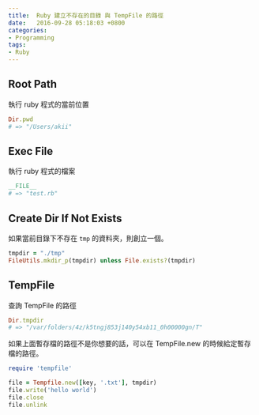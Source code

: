 ```yaml
---
title:  Ruby 建立不存在的目錄 與 TempFile 的路徑
date:   2016-09-28 05:18:03 +0800
categories:
- Programming
tags:
- Ruby
---
```


## Root Path

執行 ruby 程式的當前位置

```ruby
Dir.pwd
# => "/Users/akii"
```

## Exec File

執行 ruby 程式的檔案

```ruby
__FILE__
# => "test.rb"
```

## Create Dir If Not Exists

如果當前目錄下不存在 `tmp` 的資料夾，則創立一個。

```ruby
tmpdir = "./tmp"
FileUtils.mkdir_p(tmpdir) unless File.exists?(tmpdir)
```

<!-- more -->

## TempFile

查詢 TempFile 的路徑

```ruby
Dir.tmpdir
# => "/var/folders/4z/k5tngj853j140y54xb11_0h00000gn/T"
```

如果上面暫存檔的路徑不是你想要的話，可以在 TempFile.new 的時候給定暫存檔的路徑。

```ruby
require 'tempfile'

file = Tempfile.new([key, '.txt'], tmpdir)
file.write('hello world')
file.close
file.unlink
```
